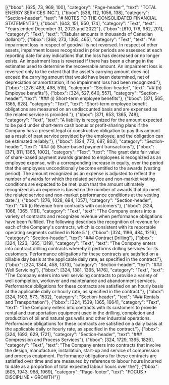[{"bbox": [625, 73, 969, 100], "category": "Page-header", "text": "TOTAL ENERGY SERVICES INC."}, {"bbox": [536, 112, 1056, 138], "category": "Section-header", "text": "# NOTES TO THE CONSOLIDATED FINANCIAL STATEMENTS"}, {"bbox": [643, 151, 950, 174], "category": "Text", "text": "Years ended December 31, 2023 and 2022"}, {"bbox": [610, 176, 982, 201], "category": "Text", "text": "(Tabular amounts in thousands of Canadian dollars)"}, {"bbox": [368, 273, 1365, 465], "category": "Text", "text": "An impairment loss in respect of goodwill is not reversed. In respect of other assets, impairment losses recognized in prior periods are assessed at each reporting date for any indications that the loss has decreased or no longer exists. An impairment loss is reversed if there has been a change in the estimates used to determine the recoverable amount. An impairment loss is reversed only to the extent that the asset's carrying amount does not exceed the carrying amount that would have been determined, net of depreciation or amortization, if no impairment loss had been recognized."}, {"bbox": [276, 489, 498, 519], "category": "Section-header", "text": "## (h) Employee benefits"}, {"bbox": [324, 527, 640, 557], "category": "Section-header", "text": "### (i) Short-term employee benefits"}, {"bbox": [371, 565, 1365, 628], "category": "Text", "text": "Short-term employee benefit obligations are measured on an undiscounted basis and are expensed as the related service is provided."}, {"bbox": [371, 653, 1365, 748], "category": "Text", "text": "A liability is recognized for the amount expected to be paid under short-term cash bonus or profit-sharing plans if the Company has a present legal or constructive obligation to pay this amount as a result of past service provided by the employee, and the obligation can be estimated reliably."}, {"bbox": [324, 773, 687, 803], "category": "Section-header", "text": "### (ii) Share-based payment transactions"}, {"bbox": [371, 811, 1365, 1002], "category": "Text", "text": "The grant date fair value of share-based payment awards granted to employees is recognized as an employee expense, with a corresponding increase in equity, over the period that the employees unconditionally become entitled to the awards (vesting period). The amount recognized as an expense is adjusted to reflect the number of awards for which the related service and non-market vesting conditions are expected to be met, such that the amount ultimately recognized as an expense is based on the number of awards that do meet the related service and non-market performance conditions at the vesting date."}, {"bbox": [276, 1028, 694, 1057], "category": "Section-header", "text": "## (i) Revenue from contracts with customers"}, {"bbox": [324, 1066, 1365, 1161], "category": "Text", "text": "The Company enters into a variety of contracts and recognizes revenue when performance obligations have been fulfilled. The following describes the recognition of revenue for each of the Company's contracts, which is consistent with its reportable operating segments outlined in Note 5."}, {"bbox": [324, 1186, 484, 1216], "category": "Section-header", "text": "### Contract Drilling"}, {"bbox": [324, 1223, 1365, 1319], "category": "Text", "text": "The Company enters into contract drilling contracts whereby it performs drilling services for its customers. Performance obligations for these contracts are satisfied on a billable day basis at the applicable daily rate, as specified in the contract."}, {"bbox": [324, 1344, 458, 1373], "category": "Section-header", "text": "### Well Servicing"}, {"bbox": [324, 1381, 1365, 1476], "category": "Text", "text": "The Company enters into well servicing contracts to provide a variety of well completion, workover and maintenance and abandonment services. Performance obligations for these contracts are satisfied on an hourly basis at the applicable daily or hourly rate, as specified in the contract."}, {"bbox": [324, 1503, 573, 1532], "category": "Section-header", "text": "### Rentals and Transportation"}, {"bbox": [324, 1539, 1365, 1664], "category": "Text", "text": "The Company enters into contracts with its customers to provide rental and transportation equipment used in the drilling, completion and production of oil and natural gas wells and other industrial operations. Performance obligations for these contracts are satisfied on a daily basis at the applicable daily or hourly rate, as specified in the contract."}, {"bbox": [324, 1693, 629, 1721], "category": "Section-header", "text": "### Compression and Process Services"}, {"bbox": [324, 1729, 1365, 1826], "category": "Text", "text": "The Company enters into contracts that involve the design, manufacture, installation, start-up and service of compression and process equipment. Performance obligations for these contracts are satisfied over time and are measured by reference to labour hours incurred to date as a proportion of total expected labour hours over the"}, {"bbox": [605, 1943, 988, 1969], "category": "Page-footer", "text": "FOCUS • DISCIPLINE • GROWTH"}]